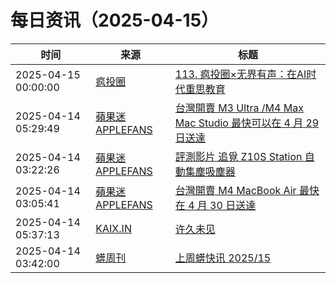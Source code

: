 ﻿# 每日资讯（2025-04-15）

|时间|来源|标题|
|---|---|---|
|2025-04-15 00:00:00|[疯投圈](https://crazy.capital/feed)|[113. 疯投圈×无界有声：在AI时代重思教育](https://crazy.capital/113)|
|2025-04-14 05:29:49|[蘋果迷 APPLEFANS](https://applefans.today/feed/)|[台灣開賣 M3 Ultra /M4 Max Mac Studio 最快可以在 4 月 29 日送達](https://applefans.today/2025-04-tw-launch-new-mac-studio-m4-max-m3-ultra/)|
|2025-04-14 03:22:26|[蘋果迷 APPLEFANS](https://applefans.today/feed/)|[評測影片 追覓 Z10S Station 自動集塵吸塵器](https://applefans.today/2025-04-dreametech-z10s-station-reviews/)|
|2025-04-14 03:05:41|[蘋果迷 APPLEFANS](https://applefans.today/feed/)|[台灣開賣 M4 MacBook Air 最快在 4 月 30 日送達](https://applefans.today/2025-04-tw-launch-m4-macbook-air/)|
|2025-04-14 05:37:13|[KAIX.IN](https://kaix.in/feed/)|[许久未见](https://kaix.in/2025/0414-days/)|
|2025-04-14 03:42:00|[蠎周刊](https://weekly.pychina.org/feeds/all.atom.xml)|[上周蠎快讯 2025/15](https://weekly.pychina.org/pyrecap/pyrw-2515.html)|
